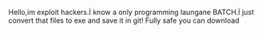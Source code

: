 Hello,im exploit hackers.İ know a only programming laungane BATCH.İ just convert that files to exe and save it in git!
Fully safe you can download
